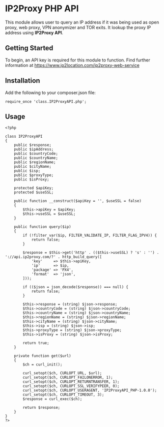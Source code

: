# IP2Proxy PHP API

This module allows user to query an IP address if it was being used as open proxy, web proxy, VPN anonymizer and TOR exits. It lookup the proxy IP address using **IP2Proxy API**. 


## Getting Started
To begin, an API key is required for this module to function. Find further information at https://www.ip2location.com/ip2proxy-web-service

## Installation
Add the following to your composer.json file:

```
require_once 'class.IP2ProxyAPI.php';
```

## Usage

```
<?php

class IP2ProxyAPI
{
	public $response;
	public $ipAddress;
	public $countryCode;
	public $countryName;
	public $regionName;
	public $cityName;
	public $isp;
	public $proxyType;
	public $isProxy;

	protected $apiKey;
	protected $useSSL;

	public function __construct($apiKey = '', $useSSL = false)
	{
		$this->apiKey = $apiKey;
		$this->useSSL = $useSSL;
	}

	public function query($ip)
	{
		if (!filter_var($ip, FILTER_VALIDATE_IP, FILTER_FLAG_IPV4)) {
			return false;
		}

		$response = $this->get('http' . (($this->useSSL) ? 's' : '') . '://api.ip2proxy.com/?' . http_build_query([
			'key'     => $this->apiKey,
			'ip'      => $ip,
			'package' => 'PX4',
			'format'  => 'json',
		]));

		if (($json = json_decode($response)) === null) {
			return false;
		}

		$this->response = (string) $json->response;
		$this->countryCode = (string) $json->countryCode;
		$this->countryName = (string) $json->countryName;
		$this->regionName = (string) $json->regionName;
		$this->cityName = (string) $json->cityName;
		$this->isp = (string) $json->isp;
		$this->proxyType = (string) $json->proxyType;
		$this->isProxy = (string) $json->isProxy;

		return true;
	}

	private function get($url)
	{
		$ch = curl_init();

		curl_setopt($ch, CURLOPT_URL, $url);
		curl_setopt($ch, CURLOPT_FAILONERROR, 1);
		curl_setopt($ch, CURLOPT_RETURNTRANSFER, 1);
		curl_setopt($ch, CURLOPT_SSL_VERIFYPEER, 0);
		curl_setopt($ch, CURLOPT_USERAGENT, 'IP2ProxyAPI_PHP-1.0.0');
		curl_setopt($ch, CURLOPT_TIMEOUT, 3);
		$response = curl_exec($ch);

		return $response;
	}
}
?>
```


